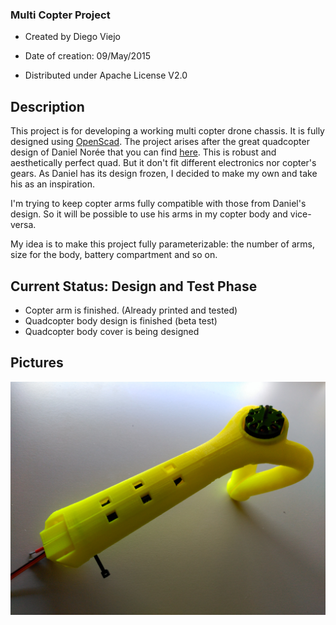 ### Multi Copter Project ###

* Created by Diego Viejo

* Date of creation: 09/May/2015

* Distributed under Apache License V2.0

## Description ##

This project is for developing a working multi copter drone chassis. It is fully designed using [OpenScad](http://www.openscad.org "OpenScad"). The project arises after the great quadcopter design of Daniel Norée that you can find [here](http://www.thingiverse.com/thing:793425 "here"). This is robust and aesthetically perfect quad. But it don't fit different electronics nor copter's gears. As Daniel has its design frozen, I decided to make my own and take his as an inspiration. 

I'm trying to keep copter arms fully compatible with those from Daniel's design. So it will be possible to use his arms in my copter body and vice-versa.

My idea is to make this project fully parameterizable: the number of arms, size for the body, battery compartment and so on. 

## Current Status: Design and Test Phase

* Copter arm is finished. (Already printed and tested)
* Quadcopter body design is finished (beta test)
* Quadcopter body cover is being designed

## Pictures

![copter arm mounted](Images/copterArm(Beta).jpg "copter arm")
